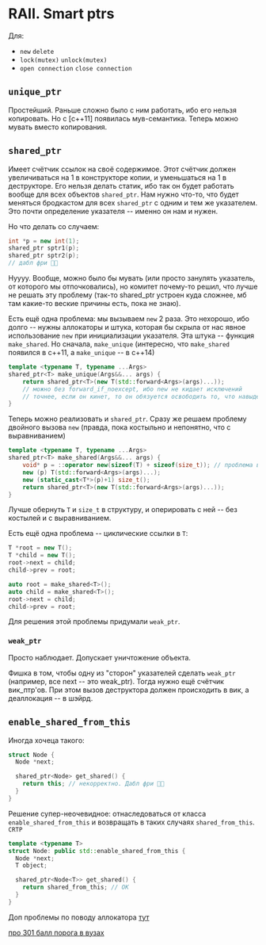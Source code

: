 # RAII. Smart ptrs
Для:
- `new` `delete`
- `lock(mutex)` `unlock(mutex)`
- `open connection` `close connection`

## `unique_ptr`
Простейший. Раньше сложно было с ним работать, ибо его нельзя копировать. Но с [c++11] появилась мув-семантика. Теперь можно мувать вместо копирования.

## `shared_ptr`
Имеет счётчик ссылок на своё содержимое. Этот счётчик должен увеличиваться на 1 в конструкторе копии, и уменьшаться на 1 в деструкторе. Его нельзя делать статик, ибо так он будет работать вообще для всех объектов `shared_ptr`. Нам нужно что-то, что будет меняться бродкастом для всех `shared_ptr` с одним и тем же указателем. Это почти определение указателя -- именно он нам и нужен.

Но что делать со случаем:
```c++
int *p = new int(1);
shared_ptr sptr1(p);
shared_ptr sptr2(p); 
// дабл фри 🍟🍟
```
Нуууу. Вообще, можно было бы мувать (или просто занулять указатель, от которого мы отпочковались), но комитет почему-то решил, что лучше не решать эту проблему (так-то shared_ptr устроен куда сложнее, мб там какие-то веские причины есть, пока не знаю).

Есть ещё одна проблема: мы вызываем `new` 2 раза. Это нехорошо, ибо долго -- нужны аллокаторы и штука, которая бы скрыла от нас явное использование `new` при инициализации указателя. Эта штука -- функция `make_shared`. Но сначала, `make_unique` (интересно, что `make_shared` появился в c++11, а `make_unique` -- в c++14)
```c++
template <typename T, typename ...Args>
shared_ptr<T> make_unique(Args&&... args) {
    return shared_ptr<T>(new T(std::forward<Args>(args)...));
    // можно без forward_if_noexcept, ибо new не кидает исключений
    // точнее, если он кинет, то он обязуется освободить то, что навыделял
}
```
Теперь можно реализовать и `shared_ptr`. Сразу же решаем проблему двойного вызова `new` (правда, пока костыльно и непонятно, что с выравниванием)
```c++
template <typename T, typename ...Args>
shared_ptr<T> make_shared(Args&&... args) {
    void* p = ::operator new(sizeof(T) + sizeof(size_t)); // проблема выравнивания
    new (p) T(std::forward<Args>(args)...);
    new (static_cast<T*>(p)+1) size_t();
    return shared_ptr<T>(new T(std::forward<Args>(args)...));
}
```
Лучше обернуть `T` и `size_t` в структуру, и оперировать с ней -- без костылей и с выравниванием.

Есть ещё одна проблема -- циклические ссылки в `T`:
```c++
T *root = new T();
T *child = new T();
root->next = child;
child->prev = root;

auto root = make_shared<T>();
auto child = make_shared<T>();
root->next = child;
child->prev = root;
```
Для решения этой проблемы придумали `weak_ptr`. 
### `weak_ptr`
Просто наблюдает. Допускает уничтожение объекта.

Фишка в том, чтобы одну из "сторон" указателей сделать `weak_ptr` (например, все next -- это weak_ptr). Тогда нужно ещё счётчик вик_птр'ов. При этом вызов деструктора должен происходить в вик, а деаллокация -- в шэйрд.

## `enable_shared_from_this`
Иногда хочеца такого:
```c++
struct Node {
  Node *next;

  shared_ptr<Node> get_shared() {
    return this; // некорректно. Дабл фри 🍟🍟
  }
}
```
Решение супер-неочевидное: отнаследоваться от класса `enable_shared_from_this` и возвращать в таких случаях `shared_from_this`. `CRTP`
```c++
template <typename T>
struct Node: public std::enable_shared_from_this {
  Node *next;
  T object; 

  shared_ptr<Node<T>> get_shared() {
    return shared_from_this; // OK
  }
}
```
Доп проблемы по поводу аллокатора [тут](https://youtu.be/9ZSBOfTd-sc?t=3943)

[про 301 балл порога в вузах](https://youtu.be/xzK6Zx0TZx8?t=2790)